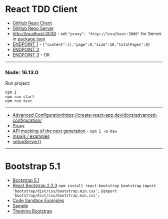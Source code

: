 # React TDD Client

* [GitHub Repo Client](https://github.com/WebDevelopUa/react-tdd-client)
* [GitHub Repo Server](https://github.com/WebDevelopUa/react-tdd-server)
* [http://localhost:3030](http://localhost:3030) - set `"proxy": "http://localhost:3000"` for Server
  in [package.json](package.json)
* [ENDPOINT 1](http://localhost:3000/api/1.0/users) - `{"content":[],"page":0,"size":10,"totalPages":0}`
* [ENDPOINT 2](http://127.0.0.1:3030/api/1.0/users)
* [ENDPOINT 3](http://127.0.0.1:3000/api/1.0/users) - OK

-------------------

### Node: 16.13.0

Run project:

```shell
npm i 
npm run start
npm run test
````

--------------

* [Advanced Configuration]()https://create-react-app.dev/docs/advanced-configuration/
* [Proxy](https://create-react-app.dev/docs/proxying-api-requests-in-development/)
* [API mocking of the next generation](https://mswjs.io/) - ``` npm i -D msw ```
* [mswjs / examples](https://github.com/mswjs/examples/tree/master/examples/rest-react)
* [setupServer()](https://mswjs.io/docs/api/setup-server)

---------- 

# Bootstrap 5.1

* [Bootstrap 5.1](https://getbootstrap.com/docs/5.1/getting-started/introduction/)
* [React Bootstrap 2.2.3](https://react-bootstrap.github.io/getting-started/introduction/)
  ``` npm install react-bootstrap bootstrap ```
  ``` import 'bootstrap/dist/css/bootstrap.min.css'; ```
  ``` @import 'bootstrap/dist/css/bootstrap.min.css'; ```
* [Code Sandbox Examples](https://github.com/react-bootstrap/code-sandbox-examples/blob/master/README.md)
* [Sample](https://codesandbox.io/s/github/react-bootstrap/code-sandbox-examples/tree/master/basic-v5)
* [Theming Bootstrap](https://getbootstrap.com/docs/4.4/getting-started/theming/)
